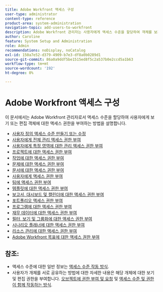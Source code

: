 ```yaml
---
title: Adobe Workfront 액세스 구성
user-type: administrator
content-type: reference
product-area: system-administration
navigation-topic: add-users-to-workfront
description: Adobe Workfront 관리자는 사용자에게 액세스 수준을 할당하여 객체를 보거나 편집할 수 있는 액세스 권한을 부여할 수 있습니다.
author: Caroline
feature: System Setup and Administration
role: Admin
recommendations: noDisplay, noCatalog
exl-id: 150a7e52-d379-4909-b7e3-df8a0b0289d1
source-git-commit: 86a0a9ddf5be1515ed8f5c2a537b0e2ccd5a1b63
workflow-type: tm+mt
source-wordcount: '192'
ht-degree: 0%

---
```


# Adobe Workfront 액세스 구성

이 문서에서는 Adobe Workfront 관리자로서 액세스 수준을 할당하여 사용자에게 보기 또는 편집 객체에 대한 액세스 권한을 부여하는 방법을 설명합니다.

* [사용자 정의 액세스 수준 만들기 또는 수정](../../../administration-and-setup/add-users/configure-and-grant-access/create-modify-access-levels.md)
* [사용자에게 전체 관리 액세스 권한 부여](../../../administration-and-setup/add-users/configure-and-grant-access/grant-a-user-full-administrative-access.md)
* [사용자에게 특정 영역에 대한 관리 액세스 권한 부여](../../../administration-and-setup/add-users/configure-and-grant-access/grant-users-admin-access-certain-areas.md)
* [프로젝트에 대한 액세스 권한 부여](../../../administration-and-setup/add-users/configure-and-grant-access/grant-access-projects.md)
* [작업에 대한 액세스 권한 부여](../../../administration-and-setup/add-users/configure-and-grant-access/grant-access-tasks.md)
* [문제에 대한 액세스 권한 부여](../../../administration-and-setup/add-users/configure-and-grant-access/grant-access-issues.md)
* [문서에 대한 액세스 권한 부여](../../../administration-and-setup/add-users/configure-and-grant-access/grant-access-documents.md)
* [사용자에게 액세스 권한 부여](../../../administration-and-setup/add-users/configure-and-grant-access/grant-access-other-users.md)
* [팀에 액세스 권한 부여](../../../administration-and-setup/add-users/configure-and-grant-access/grant-access-teams.md)
* [템플릿에 대한 액세스 권한 부여](../../../administration-and-setup/add-users/configure-and-grant-access/grant-access-templates.md)
* [보고서, 대시보드 및 캘린더에 대한 액세스 권한 부여](../../../administration-and-setup/add-users/configure-and-grant-access/grant-access-reports-dashboards-calendars.md)
* [포트폴리오 액세스 권한 부여](../../../administration-and-setup/add-users/configure-and-grant-access/grant-access-portfolios.md)
* [프로그램에 대한 액세스 권한 부여](../../../administration-and-setup/add-users/configure-and-grant-access/grant-access-programs.md)
* [재무 데이터에 대한 액세스 권한 부여](../../../administration-and-setup/add-users/configure-and-grant-access/grant-access-financial.md)
* [필터, 보기 및 그룹화에 대한 액세스 권한 부여](../../../administration-and-setup/add-users/configure-and-grant-access/grant-access-fvg.md)
* [시나리오 플래너에 대한 액세스 권한 부여](../../../administration-and-setup/add-users/configure-and-grant-access/grant-access-sp.md)
* [리소스 관리에 대한 액세스 권한 부여](../../../administration-and-setup/add-users/configure-and-grant-access/grant-access-resource-management.md)
* [Adobe Workfront 목표에 대한 액세스 권한 부여](../../../administration-and-setup/add-users/configure-and-grant-access/grant-access-goals.md)

## 참조:

* 액세스 수준에 대한 일반 정보는 [액세스 수준 작동 방식](../../../administration-and-setup/add-users/access-levels-and-object-permissions/access-levels.md).
* 사용자가 개체를 서로 공유하는 방법에 대한 자세한 내용은 해당 개체에 대한 보기 및 편집 권한을 부여합니다. [오브젝트에 권한 부여 및 요청](../../../workfront-basics/grant-and-request-access-to-objects/grant-and-request-access-to-objects.md) 및 [액세스 수준 및 권한이 함께 작동하는 방식](../../../administration-and-setup/add-users/access-levels-and-object-permissions/how-access-levels-permissions-work-together.md).
